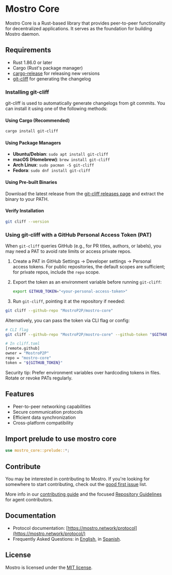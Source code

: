 # Mostro Core

Mostro Core is a Rust-based library that provides peer-to-peer functionality for decentralized applications. It serves as the foundation for building Mostro daemon.

## Requirements

- Rust 1.86.0 or later
- Cargo (Rust's package manager)
- [cargo-release](https://crates.io/crates/cargo-release) for releasing new versions
- [git-cliff](https://crates.io/crates/git-cliff) for generating the changelog

### Installing git-cliff

git-cliff is used to automatically generate changelogs from git commits. You can install it using one of the following methods:

#### Using Cargo (Recommended)

```bash
cargo install git-cliff
```

#### Using Package Managers

- **Ubuntu/Debian**: `sudo apt install git-cliff`
- **macOS (Homebrew)**: `brew install git-cliff`
- **Arch Linux**: `sudo pacman -S git-cliff`
- **Fedora**: `sudo dnf install git-cliff`

#### Using Pre-built Binaries

Download the latest release from the [git-cliff releases page](https://github.com/orhun/git-cliff/releases) and extract the binary to your PATH.

#### Verify Installation

```bash
git cliff --version
```

### Using git-cliff with a GitHub Personal Access Token (PAT)

When `git-cliff` queries GitHub (e.g., for PR titles, authors, or labels), you may need a PAT to avoid rate limits or access private repos.

1. Create a PAT in GitHub Settings → Developer settings → Personal access tokens. For public repositories, the default scopes are sufficient; for private repos, include the `repo` scope.
2. Export the token as an environment variable before running `git-cliff`:

    ```bash
    export GITHUB_TOKEN="<your-personal-access-token>"
    ```

3. Run `git-cliff`, pointing it at the repository if needed:

```bash
git cliff --github-repo "MostroP2P/mostro-core"
```

Alternatively, you can pass the token via CLI flag or config:

```bash
# CLI flag
git cliff --github-repo "MostroP2P/mostro-core" --github-token "$GITHUB_TOKEN"

# In cliff.toml
[remote.github]
owner = "MostroP2P"
repo = "mostro-core"
token = "${GITHUB_TOKEN}"
```

Security tip: Prefer environment variables over hardcoding tokens in files. Rotate or revoke PATs regularly.

## Features

- Peer-to-peer networking capabilities
- Secure communication protocols
- Efficient data synchronization
- Cross-platform compatibility

## Import prelude to use mostro core

```rust
use mostro_core::prelude::*;
```

## Contribute

You may be interested in contributing to Mostro. If you're looking for somewhere to start contributing, check out the [good first issue](https://github.com/MostroP2P/mostro-core/labels/good%20first%20issue) list.

More info in our [contributing guide](contributing.md) and the focused [Repository Guidelines](AGENTS.md) for agent contributors.

## Documentation

- Protocol documentation: [https://mostro.network/protocol](https://mostro.network/protocol/)
- Frequently Asked Questions: in [English](https://mostro.network/docs-english/), in [Spanish](https://mostro.network/docs-spanish/).

## License

Mostro is licensed under the [MIT license](LICENSE).
